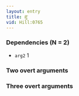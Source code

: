 ```yaml
---
layout: entry
title: ཐུ་
vid: Hill:0765
---
```

### Dependencies (N = 2)
* `arg2` 1


### Two overt arguments


### Three overt arguments
